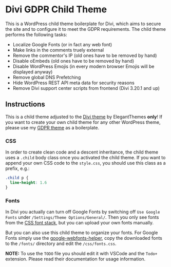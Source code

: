 # Divi GDPR Child Theme

This is a WordPress child theme boilerplate for Divi, which aims to secure the site and to configure it to meet the GDPR requirements. The child theme performs the following tasks:

* Localize Google Fonts (or in fact any web font)
* Make links in the comments truely external
* Remove the commentor's IP (old ones have to be removed by hand)
* Disable oEmbeds (old ones have to be removed by hand)
* Disable WordPress Emojis (in every modern browser Emojis will be displayed anyway)
* Remove global DNS Prefetching
* Hide WordPress REST API meta data for security reasons
* Remove Divi support center scripts from frontend (Divi 3.20.1 and up)

## Instructions

This is a child theme adjusted to the [Divi theme](https://www.elegantthemes.com/gallery/divi/) by ElegantThemes **only**! If you want to create your own child theme for any other WordPress theme, please use my [GDPR theme](https://github.com/mirkoschubert/gdpr-child/) as a boilerplate.

### CSS

In order to create clean code and a descent inheritance, the child theme uses a `.child` body class once you activated the child theme. If you want to append your own CSS code to the `style.css`, you should use this class as a prefix, e.g.:

```css
.child p {
  line-height: 1.6
}
```

### Fonts

In Divi you actually can turn off Google Fonts by switching off `Use Google Fonts` under `/Settings/Theme Options/General/`. Then you only see fonts from the [CSS font stack](https://www.cssfontstack.com/), but you can upload your own fonts manually.

But you can also use this child theme to organize your fonts. For Google Fonts simply use the [google-webfonts-helper](https://google-webfonts-helper.herokuapp.com/fonts), copy the downloaded fonts to the `/fonts/` directory and edit the `/css/fonts.css`.

**NOTE:** To use the `TODO` file you should edit it with VSCode and the `Todo+` extension. Please read their documentation for usage information.